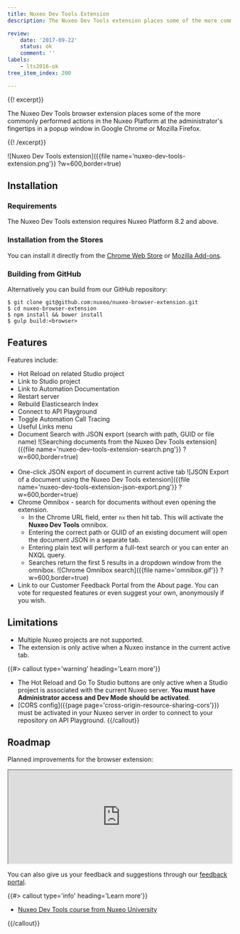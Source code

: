 ```yaml
---
title: Nuxeo Dev Tools Extension
description: The Nuxeo Dev Tools extension places some of the more commonly performed actions in the Nuxeo Platform at the administrator's fingertips in a convenient browser popup window.

review:
    date: '2017-09-22'
    status: ok
    comment: ''
labels:
    - lts2016-ok
tree_item_index: 200

---
```

{{! excerpt}}

The Nuxeo Dev Tools browser extension places some of the more commonly performed actions in the Nuxeo Platform at the administrator's fingertips in a popup window in Google Chrome or Mozilla Firefox.

{{! /excerpt}}

![Nuxeo Dev Tools extension]({{file name='nuxeo-dev-tools-extension.png'}} ?w=600,border=true)

## Installation

### Requirements
The Nuxeo Dev Tools extension requires Nuxeo Platform 8.2 and above.

### Installation from the Stores

You can install it directly from the [Chrome Web Store](https://chrome.google.com/webstore/detail/nuxeo-extension/kncphbjdicjganncpalklkllihdidcmh) or [Mozilla Add-ons](https://addons.mozilla.org/en-US/firefox/addon/nuxeo-dev-tools/).

### Building from GitHub

Alternatively you can build from our GitHub repository:

```
$ git clone git@github.com:nuxeo/nuxeo-browser-extension.git
$ cd nuxeo-browser-extension
$ npm install && bower install
$ gulp build:<browser>
```

## Features

Features include:
* Hot Reload on related Studio project
* Link to Studio project
* Link to Automation Documentation
* Restart server
* Rebuild Elasticsearch Index
* Connect to API Playground
* Toggle Automation Call Tracing
* Useful Links menu
* Document Search with JSON export (search with path, GUID or file name)
    ![Searching documents from the Nuxeo Dev Tools extension]({{file name='nuxeo-dev-tools-extension-search.png'}} ?w=600,border=true)<br /><br />
* One-click JSON export of document in current active tab
    ![JSON Export of a document using the Nuxeo Dev Tools extension]({{file name='nuxeo-dev-tools-extension-json-export.png'}} ?w=600,border=true)
* Chrome Omnibox - search for documents without even opening the extension.
    * In the Chrome URL field, enter `nx` then hit tab. This will activate the **Nuxeo Dev Tools** omnibox.
    * Entering the correct path or GUID of an existing document will open the document JSON in a separate tab.
    * Entering plain text will perform a full-text search or you can enter an NXQL query.
    * Searches return the first 5 results in a dropdown window from the omnibox.
    ![Chrome Omnibox search]({{file name='omnibox.gif'}} ?w=600,border=true)
* Link to our Customer Feedback Portal from the About page. You can vote for requested features or even suggest your own,       anonymously if you wish.

## Limitations

* Multiple Nuxeo projects are not supported.
* The extension is only active when a Nuxeo instance in the current active tab.

{{#> callout type='warning' heading='Learn more'}}
* The Hot Reload and Go To Studio buttons are only active when a Studio project is associated with the current Nuxeo server. **You must have Administrator access and Dev Mode should be activated**.
* [CORS config]({{page page='cross-origin-resource-sharing-cors'}}) must be activated in your Nuxeo server in order to connect to your repository on API Playground.
{{/callout}}

## Roadmap

Planned improvements for the browser extension:


<iframe src="https://ext.prodpad.com/ext/roadmap/3cb7ad79a0f9fce3382633f486d40cfa15430ece" height="210" width="100%"></iframe>

You can also give us your feedback and suggestions through our [feedback portal](https://portal.prodpad.com/40c295d6-739d-11e7-9e52-06df22ffaf6f).

{{#> callout type='info' heading='Learn more'}}

*   [Nuxeo Dev Tools course from Nuxeo University](https://university.nuxeo.com/store/199348-nuxeo-dev-tools)

{{/callout}}
